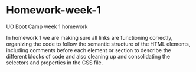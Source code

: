 # Homework-week-1
UO Boot Camp week 1 homework

<!-- 
Author: Carlos Vergara
Date: 07/16/2020 
-->

In homework 1 we are making sure all links are functioning correctly, organizing
the code to follow the semantic structure of the HTML elements, including comments 
before each element or section to describe the different blocks of code and also
cleaning up and consolidating the selectors and properties in the CSS file.